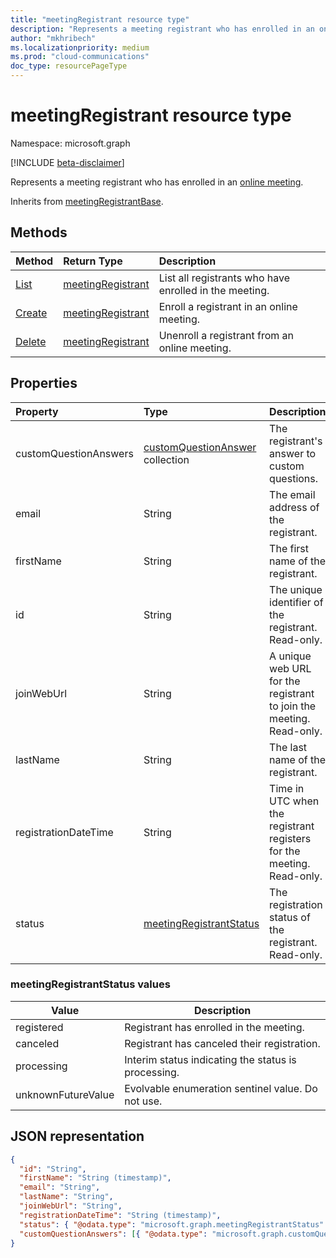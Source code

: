 ```yaml
---
title: "meetingRegistrant resource type"
description: "Represents a meeting registrant who has enrolled in an online meeting."
author: "mkhribech"
ms.localizationpriority: medium
ms.prod: "cloud-communications"
doc_type: resourcePageType
---
```


# meetingRegistrant resource type

Namespace: microsoft.graph

[!INCLUDE [beta-disclaimer](../../includes/beta-disclaimer.md)]

Represents a meeting registrant who has enrolled in an [online meeting](onlinemeeting.md). 

Inherits from [meetingRegistrantBase](meetingregistrantbase.md).

## Methods

| Method | Return Type | Description |
| :----- | :---------- | :---------- |
|[List](../api/meetingregistration-list-registrants.md) | [meetingRegistrant](meetingregistrant.md) | List all registrants who have enrolled in the meeting. |
|[Create](../api/meetingregistration-post-registrants.md) | [meetingRegistrant](meetingregistrant.md) | Enroll a registrant in an online meeting. |
|[Delete](../api/meetingregistrant-delete.md) | [meetingRegistrant](meetingregistrant.md) | Unenroll a registrant from an online meeting. |

## Properties

| Property | Type | Description |
| :------- | :--- | :---------- |
| customQuestionAnswers | [customQuestionAnswer](customQuestionAnswer.md) collection | The registrant's answer to custom questions. |
| email | String | The email address of the registrant. |
| firstName | String | The first name of the registrant. |
| id | String | The unique identifier of the registrant. Read-only. |
| joinWebUrl | String | A unique web URL for the registrant to join the meeting. Read-only. |
| lastName | String | The last name of the registrant. |
| registrationDateTime | String | Time in UTC when the registrant registers for the meeting. Read-only. |
| status | [meetingRegistrantStatus](#meetingregistrantstatus-values) | The registration status of the registrant. Read-only. |

### meetingRegistrantStatus values

| Value              | Description |
|--------------------|-------------|
| registered | Registrant has enrolled in the meeting. |
| canceled | Registrant has canceled their registration. |
| processing | Interim status indicating the status is processing. |
| unknownFutureValue | Evolvable enumeration sentinel value. Do not use. |

## JSON representation

<!-- {
  "blockType": "resource",
  "@odata.type": "microsoft.graph.meetingRegistrant"
}-->

```json
{
  "id": "String",
  "firstName": "String (timestamp)",
  "email": "String",
  "lastName": "String",
  "joinWebUrl": "String",
  "registrationDateTime": "String (timestamp)",
  "status": { "@odata.type": "microsoft.graph.meetingRegistrantStatus" },
  "customQuestionAnswers": [{ "@odata.type": "microsoft.graph.customQuestionAnswer" }]
}
```
